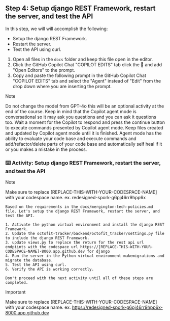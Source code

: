## Step 4: Setup django REST Framework, restart the server, and test the API

In this step, we will will accomplish the following:

- Setup the django REST Framework.
- Restart the server.
- Test the API using curl.

1. Open all files in the `docs` folder and keep this file open in the editor.
2. Click the GitHub Copilot Chat "COPILOT EDITS" tab click the :paperclip: and add "Open Editors" to the prompt.
3. Copy and paste the following prompt in the GitHub Copilot Chat "COPILOT EDITS" tab and select the "Agent" instead of "Edit" from the drop down where you are inserting the prompt.

>[!NOTE]
> Do not change the model from GPT-4o this will be an optional activity at the end of the course.
> Keep in mind that the Copilot agent mode is conversational so it may ask you questions and you can ask it questions too.
> Wait a moment for the Copilot to respond and press the continue button to execute commands presented by Copilot agent mode.
> Keep files created and updated by Copilot agent mode until it is finished.
> Agent mode has the ability to evaluate your code base and execute commands and add/refactor/delete parts of your code base and automatically self heal if it or you makes a mistake in the process.

### :keyboard: Activity: Setup django REST Framework, restart the server, and test the API

> [!NOTE]
> Make sure to replace [REPLACE-THIS-WITH-YOUR-CODESPACE-NAME] with your codespace name.
> ex. redesigned-spork-g6pj46rr9hpp6x

```text
Based on the requirements in the docs/mergington-tech-policies.md file. Let's setup the django REST Framework, restart the server, and test the API.

1. Activate the python virtual environment and install the django REST Framework.
2. Update the octofit-tracker/backend/octofit_tracker/settings.py file to include the django REST Framework.
3. update views.py to replace the return for the rest api url endpiints with the codespace url https://[REPLACE-THIS-WITH-YOUR-CODESPACE-NAME]-8000.app.github.dev for django
4. Run the server in the Python virtual environment makemigrations and migrate the database.
5. Test the API using curl.
6. Verify the API is working correctly.

Don't proceed with the next activity until all of these steps are completed.
```

>[!IMPORTANT]
> Make sure to replace [REPLACE-THIS-WITH-YOUR-CODESPACE-NAME] with your codespace name.
> ex. https://redesigned-spork-g6pj46rr9hpp6x-8000.app.github.dev